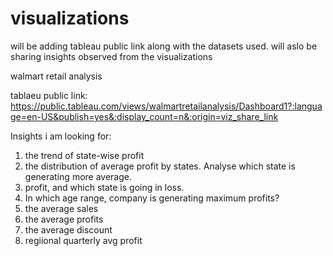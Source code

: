 # visualizations
will be adding tableau public link along with the datasets used. will aslo be sharing insights observed from the visualizations

walmart retail analysis

tablaeu public link: https://public.tableau.com/views/walmartretailanalysis/Dashboard1?:language=en-US&publish=yes&:display_count=n&:origin=viz_share_link

Insights i am looking for:
1. the trend of state-wise profit
2. the distribution of average profit by states. Analyse which state is generating more average.
3. profit, and which state is going in loss.
4. In which age range, company is generating maximum profits?
5. the average sales
6. the average profits
7. the average discount
8. regiional quarterly avg profit

